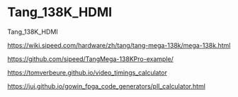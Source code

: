 # Tang_138K_HDMI
Tang_138K_HDMI



https://wiki.sipeed.com/hardware/zh/tang/tang-mega-138k/mega-138k.html

https://github.com/sipeed/TangMega-138KPro-example/

https://tomverbeure.github.io/video_timings_calculator

https://juj.github.io/gowin_fpga_code_generators/pll_calculator.html

